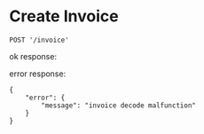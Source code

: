 # Create Invoice

    POST '/invoice'

ok response:



error response:

    {
        "error": {
            "message": "invoice decode malfunction"
        }
    }
